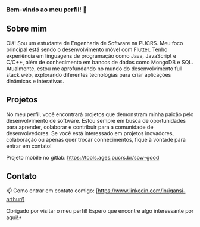 ### Bem-vindo ao meu perfil! 👋
## Sobre mim

Olá! Sou um estudante de Engenharia de Software na PUCRS. Meu foco principal está sendo o desenvolvimento móvel com Flutter. Tenho experiência em linguagens de programação como Java, JavaScript e C/C++, além de conhecimento em bancos de dados como MongoDB e SQL. Atualmente, estou me aprofundando no mundo do desenvolvimento full stack web, explorando diferentes tecnologias para criar aplicações dinâmicas e interativas.

## Projetos

No meu perfil, você encontrará projetos que demonstram minha paixão pelo desenvolvimento de software. Estou sempre em busca de oportunidades para aprender, colaborar e contribuir para a comunidade de desenvolvedores. Se você está interessado em projetos inovadores, colaboração ou apenas quer trocar conhecimentos, fique à vontade para entrar em contato!

Projeto mobile no gitlab: https://tools.ages.pucrs.br/sow-good

## Contato

📫 Como entrar em contato comigo: [https://www.linkedin.com/in/igansi-arthur/]

Obrigado por visitar o meu perfil! Espero que encontre algo interessante por aqui!⚡

<!--
**kaitowing/kaitowing** is a ✨ _special_ ✨ repository because its `README.md` (this file) appears on your GitHub profile.

Here are some ideas to get you started:

- 🔭 I’m currently working on ...
- 🌱 I’m currently learning ...
- 👯 I’m looking to collaborate on ...
- 🤔 I’m looking for help with ...
- 💬 Ask me about ...
- 📫 How to reach me: ...
- ⚡ Fun fact: ...
-->
